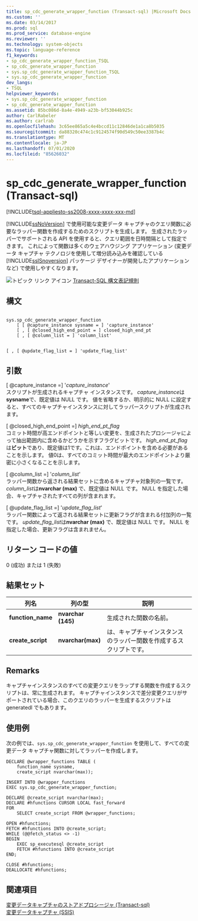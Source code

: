 ```yaml
---
title: sp_cdc_generate_wrapper_function (Transact-sql) |Microsoft Docs
ms.custom: ''
ms.date: 03/14/2017
ms.prod: sql
ms.prod_service: database-engine
ms.reviewer: ''
ms.technology: system-objects
ms.topic: language-reference
f1_keywords:
- sp_cdc_generate_wrapper_function_TSQL
- sp_cdc_generate_wrapper_function
- sys.sp_cdc_generate_wrapper_function_TSQL
- sys.sp_cdc_generate_wrapper_function
dev_langs:
- TSQL
helpviewer_keywords:
- sys.sp_cdc_generate_wrapper_function
- sp_cdc_generate_wrapper_function
ms.assetid: 85bc086d-8a4e-4949-a23b-bf53044b925c
author: CarlRabeler
ms.author: carlrab
ms.openlocfilehash: 3c65ee865a5c4e4bccd11c12846de1a1ca8b5035
ms.sourcegitcommit: da88320c474c1c9124574f90d549c50ee3387b4c
ms.translationtype: MT
ms.contentlocale: ja-JP
ms.lasthandoff: 07/01/2020
ms.locfileid: "85626032"
---
```

# <a name="syssp_cdc_generate_wrapper_function-transact-sql"></a>sp_cdc_generate_wrapper_function (Transact-sql)
[!INCLUDE[tsql-appliesto-ss2008-xxxx-xxxx-xxx-md](../../includes/applies-to-version/sqlserver.md)]

  [!INCLUDE[ssNoVersion](../../includes/ssnoversion-md.md)] で使用可能な変更データ キャプチャのクエリ関数に必要なラッパー関数を作成するためのスクリプトを生成します。 生成されたラッパーでサポートされる API を使用すると、クエリ範囲を日時間隔として指定できます。 これによって関数は多くのウェアハウジング アプリケーション (変更データ キャプチャ テクノロジを使用して増分読み込みを確認している [!INCLUDE[ssISnoversion](../../includes/ssisnoversion-md.md)] パッケージ デザイナーが開発したアプリケーションなど) で使用しやすくなります。  
  
 ![トピック リンク アイコン](../../database-engine/configure-windows/media/topic-link.gif "トピック リンク アイコン") [Transact-SQL 構文表記規則](../../t-sql/language-elements/transact-sql-syntax-conventions-transact-sql.md)  
  
## <a name="syntax"></a>構文  
  
```  
  
sys.sp_cdc_generate_wrapper_function  
    [ [ @capture_instance sysname = ] 'capture_instance'  
    [ , [ @closed_high_end_point = ] closed_high_end_pt  
    [ , [ @column_list = ] 'column_list'  
```  
  
```  
  
[ , [ @update_flag_list = ] 'update_flag_list'  
```  
  
## <a name="arguments"></a>引数  
 [ @capture_instance =] '*capture_instance*'  
 スクリプトが生成されるキャプチャ インスタンスです。 *capture_instance*は**sysname**で、既定値は NULL です。 値を省略するか、明示的に NULL に設定すると、すべてのキャプチャインスタンスに対してラッパースクリプトが生成されます。  
  
 [ @closed_high_end_point =] *high_end_pt_flag*  
 コミット時間が高エンドポイントと等しい変更を、生成されたプロシージャによって抽出範囲内に含めるかどうかを示すフラグビットです。 *high_end_pt_flag*は**ビット**であり、既定値は1です。これは、エンドポイントを含める必要があることを示します。 値0は、すべてのコミット時間が最大のエンドポイントより厳密に小さくなることを示します。  
  
 [ @column_list =] '*column_list*'  
 ラッパー関数から返される結果セットに含めるキャプチャ対象列の一覧です。 *column_list*は**nvarchar (max)** で、既定値は NULL です。 NULL を指定した場合、キャプチャされたすべての列が含まれます。  
  
 [ @update_flag_list =] '*update_flag_list*'  
 ラッパー関数によって返される結果セットに更新フラグが含まれる付加列の一覧です。 *update_flag_list*は**nvarchar (max)** で、既定値は NULL です。 NULL を指定した場合、更新フラグは含まれません。  
  
## <a name="return-code-values"></a>リターン コードの値  
 0 (成功) または 1 (失敗)  
  
## <a name="result-sets"></a>結果セット  
  
|列名|列の型|説明|  
|-----------------|-----------------|-----------------|  
|**function_name**|**nvarchar (145)**|生成された関数の名前。|  
|**create_script**|**nvarchar(max)**|は、キャプチャインスタンスのラッパー関数を作成するスクリプトです。|  
  
## <a name="remarks"></a>Remarks  
 キャプチャインスタンスのすべての変更クエリをラップする関数を作成するスクリプトは、常に生成されます。 キャプチャインスタンスで差分変更クエリがサポートされている場合、このクエリのラッパーを生成するスクリプトは generatedl でもあります。  
  
## <a name="examples"></a>使用例  
 次の例では、`sys.sp_cdc_generate_wrapper_function` を使用して、すべての変更データ キャプチャ関数に対してラッパーを作成します。  
  
```  
DECLARE @wrapper_functions TABLE (  
    function_name sysname,  
    create_script nvarchar(max));  
  
INSERT INTO @wrapper_functions  
EXEC sys.sp_cdc_generate_wrapper_function;  
  
DECLARE @create_script nvarchar(max);  
DECLARE #hfunctions CURSOR LOCAL fast_forward  
FOR   
    SELECT create_script FROM @wrapper_functions;  
  
OPEN #hfunctions;  
FETCH #hfunctions INTO @create_script;  
WHILE (@@fetch_status <> -1)  
BEGIN  
    EXEC sp_executesql @create_script  
    FETCH #hfunctions INTO @create_script  
END;  
  
CLOSE #hfunctions;  
DEALLOCATE #hfunctions;  
```  
  
## <a name="see-also"></a>関連項目  
 [変更データキャプチャのストアドプロシージャ &#40;Transact-sql&#41;](../../relational-databases/system-stored-procedures/change-data-capture-stored-procedures-transact-sql.md)   
 [変更データキャプチャ &#40;SSIS&#41;](../../integration-services/change-data-capture/change-data-capture-ssis.md)  
  
  
